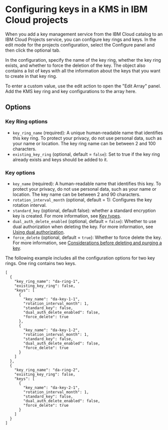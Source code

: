 # Configuring keys in a KMS in IBM Cloud projects

When you add a key management service from the IBM Cloud catalog to an IBM Cloud Projects service, you can configure key rings and keys. In the edit mode for the projects configuration, select the Configure panel and then click the optional tab.

In the configuration, specify the name of the key ring, whether the key ring exists, and whether to force the deletion of the key. The object also contains a list of keys with all the information about the keys that you want to create in that key ring.

To enter a custom value, use the edit action to open the "Edit Array" panel. Add the KMS key ring and key configurations to the array here.


## Options
### Key Ring options

- `key_ring_name` (required): A unique human-readable name that identifies this key ring. To protect your privacy, do not use personal data, such as your name or location. The key ring name can be between 2 and 100 characters.
- `existing_key_ring` (optional, default = `false`): Set to true if the key ring already exists and keys should be added to it.

### Key options

- `key_name` (required): A human-readable name that identifies this key. To protect your privacy, do not use personal data, such as your name or location. The key name can be between 2 and 90 characters.
- `rotation_interval_month` (optional, default = 1): Configures the key rotation interval.
- `standard_key` (optional, default false): whether a standard encryption key is created. For more information, see [Key types](https://cloud.ibm.com/docs/key-protect?topic=key-protect-envelope-encryption#key-types).
- `dual_auth_delete_enabled`  (optional, default = `false`): Whether to use dual authorization when deleting the key. For more information, see [Using dual authorization](https://cloud.ibm.com/docs/key-protect?topic=key-protect-manage-dual-auth).
- `force_delete` (optional, default = `true`): Whether to force delete the key. For more information, see [Considerations before deleting and purging a key](https://cloud.ibm.com/docs/key-protect?topic=key-protect-delete-purge-keys#delete-purge-keys-considerations).

The following example includes all the configuration options for two key rings. One ring contains two keys.

    [
      {
        "key_ring_name": "da-ring-1",
        "existing_key_ring": false,
        "keys": [
          {
            "key_name": "da-key-1-1",
            "rotation_interval_month": 1,
            "standard_key": false,
            "dual_auth_delete_enabled": false,
            "force_delete": true
          },
          {
            "key_name": "da-key-1-2",
            "rotation_interval_month": 1,
            "standard_key": false,
            "dual_auth_delete_enabled": false,
            "force_delete": true
          }
        ]
      },
      {
        "key_ring_name": "da-ring-2",
        "existing_key_ring": false,
        "keys": [
          {
            "key_name": "da-key-2-1",
            "rotation_interval_month": 1,
            "standard_key": false,
            "dual_auth_delete_enabled": false,
            "force_delete": true
          }
        ]
      }
    ]
